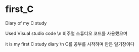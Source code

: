 # first_C
Diary of my C study

Used Visual studio code \n
비주얼 스튜디오 코드를 사용했으며

it is my first C study diary \n
C를 공부를 시작하며 만든 일기장이다


